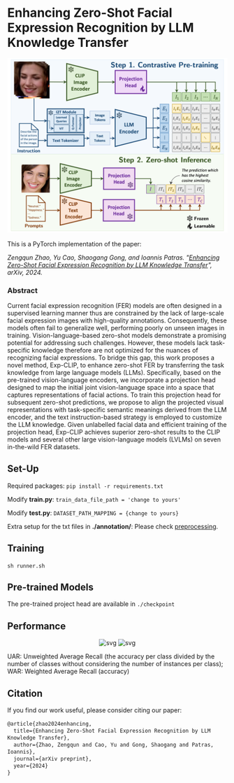 # Enhancing Zero-Shot Facial Expression Recognition by LLM Knowledge Transfer

<p align="center">
    <img src="./img/structure.png" alt="svg" width="600"/>
</p>

This is a PyTorch implementation of the paper:

*Zengqun Zhao, Yu Cao, Shaogang Gong, and Ioannis Patras. "[Enhancing Zero-Shot Facial Expression Recognition by LLM Knowledge Transfer]()", arXiv, 2024.*

### Abstract
Current facial expression recognition (FER) models are often designed in a supervised learning manner thus are constrained by the lack of large-scale facial expression images with high-quality annotations. Consequently, these models often fail to generalize well, performing poorly on unseen images in training. Vision-language-based zero-shot models demonstrate a promising potential for addressing such challenges. However, these models lack task-specific knowledge therefore are not optimized for the nuances of recognizing facial expressions. To bridge this gap, this work proposes a novel method, Exp-CLIP, to enhance zero-shot FER by transferring the task knowledge from large language models (LLMs). Specifically, based on the pre-trained vision-language encoders, we incorporate a projection head designed to map the initial joint vision-language space into a space that captures representations of facial actions. To train this projection head for subsequent zero-shot predictions, we propose to align the projected visual representations with task-specific semantic meanings derived from the LLM encoder, and the text instruction-based strategy is employed to customize the LLM knowledge. Given unlabelled facial data and efficient training of the projection head, Exp-CLIP achieves superior zero-shot results to the CLIP models and several other large vision-language models (LVLMs) on seven in-the-wild FER datasets.

## Set-Up
Required packages: ```pip install -r requirements.txt```

Modify **train.py**: ```train_data_file_path = 'change to yours'```

Modify **test.py**: ```DATASET_PATH_MAPPING = {change to yours}```

Extra setup for the txt files in **./annotation/**: Please check [preprocessing](https://github.com/zengqunzhao/DFER-CLIP/tree/main/annotation).

## Training
```sh runner.sh```

## Pre-trained Models
The pre-trained project head are available in ```./checkpoint```

## Performance
<p align="center">
    <img src="./img/tab1.png" alt="svg" width="600"/>
    <img src="./img/tab2.png" alt="svg" width="600"/>
</p>

UAR: Unweighted Average Recall (the accuracy per class divided by the number of classes without considering the number of
instances per class); 
WAR: Weighted Average Recall (accuracy)

## Citation
If you find our work useful, please consider citing our paper:
```
@article{zhao2024enhancing,
  title={Enhancing Zero-Shot Facial Expression Recognition by LLM Knowledge Transfer},
  author={Zhao, Zengqun and Cao, Yu and Gong, Shaogang and Patras, Ioannis},
  journal={arXiv preprint},
  year={2024}
}
```